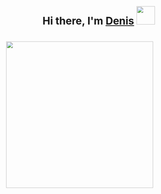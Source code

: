 


  


<h1 align="center">Hi there, I'm <a href="https://vk.com/sined_axmed" target="_blank">Denis</a> 
<img src="https://i.gifer.com/origin/4c/4c7dc3d8a6dd24c8169b85d7e0fff5fd_w200.gif" height="50"/> </h1>






<h1 aligh="center">
  <img src="https://i.gifer.com/origin/e2/e2aec645e3f805bfeef5468bc9bf3a34.gif" height="400"/>
  
</h1>



